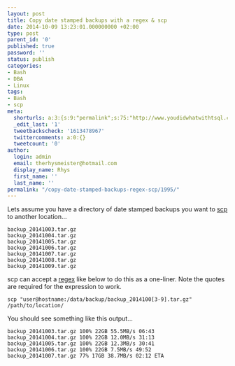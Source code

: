 ```yaml
---
layout: post
title: Copy date stamped backups with a regex & scp
date: 2014-10-09 13:23:01.000000000 +02:00
type: post
parent_id: '0'
published: true
password: ''
status: publish
categories:
- Bash
- DBA
- Linux
tags:
- Bash
- scp
meta:
  shorturls: a:3:{s:9:"permalink";s:75:"http://www.youdidwhatwithtsql.com/copy-date-stamped-backups-regex-scp/1995/";s:7:"tinyurl";s:26:"http://tinyurl.com/kqmd6zh";s:4:"isgd";s:19:"http://is.gd/8rSZh2";}
  _edit_last: '1'
  tweetbackscheck: '1613478967'
  twittercomments: a:0:{}
  tweetcount: '0'
author:
  login: admin
  email: therhysmeister@hotmail.com
  display_name: Rhys
  first_name: ''
  last_name: ''
permalink: "/copy-date-stamped-backups-regex-scp/1995/"
---
```

Lets assume you have a directory of date stamped backups you want to [scp](http://unixhelp.ed.ac.uk/CGI/man-cgi?scp+1 "Scure Copy Program man page") to another location...

```
backup_20141003.tar.gz
backup_20141004.tar.gz
backup_20141005.tar.gz
backup_20141006.tar.gz
backup_20141007.tar.gz
backup_20141008.tar.gz
backup_20141009.tar.gz
```

scp can accept a [regex](http://www.regular-expressions.info/ "regular expressions") like below to do this as a one-liner. Note the quotes are required for the expression to work.

```
scp "user@hostname:/data/backup/backup_2014100[3-9].tar.gz" /path/to/location/
```

You should see something like this output...

```
backup_20141003.tar.gz 100% 22GB 55.5MB/s 06:43
backup_20141004.tar.gz 100% 22GB 12.0MB/s 31:13
backup_20141005.tar.gz 100% 22GB 12.3MB/s 30:41
backup_20141006.tar.gz 100% 22GB 7.5MB/s 49:52
backup_20141007.tar.gz 77% 17GB 38.7MB/s 02:12 ETA
```
